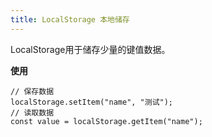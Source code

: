 ```yaml
---
title: LocalStorage 本地储存
---
```


LocalStorage用于储存少量的键值数据。

**使用**

```
// 保存数据
localStorage.setItem("name", "测试");
// 读取数据
const value = localStorage.getItem("name");
```